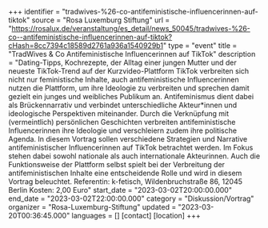+++
identifier = "tradwives-%26-co-antifeministische-influencerinnen-auf-tiktok"
source = "Rosa Luxemburg Stiftung"
url = "https://rosalux.de/veranstaltung/es_detail/news_50045/tradwives-%26-co--antifeministische-influencerinnen-auf-tiktok?cHash=8cc7394c18589d2761a936a1540929b1"
type = "event"
title = "TradWives & Co  Antifeministische Influencerinnen auf TikTok"
description = "Dating-Tipps, Kochrezepte, der Alltag einer jungen Mutter und der neueste TikTok-Trend  auf der Kurzvideo-Plattform TikTok verbreiten sich nicht nur feministische Inhalte, auch antifeministische Influencerinnen nutzen die Plattform, um ihre Ideologie zu verbreiten und sprechen damit gezielt ein junges und weibliches Publikum an. Antifeminismus dient dabei als Brückennarrativ und verbindet unterschiedliche Akteur*innen und ideologische Perspektiven miteinander. Durch die Verknüpfung mit (vermeintlich) persönlichen Geschichten verbreiten antifeministische Influencerinnen ihre Ideologie und verschleiern zudem ihre politische Agenda. In diesem Vortrag sollen verschiedene Strategien und Narrative antifeministischer Influencerinnen auf TikTok betrachtet werden. Im Fokus stehen dabei sowohl nationale als auch internationale Akteurinnen. Auch die Funktionsweise der Plattform selbst spielt bei der Verbreitung der antifeministischen Inhalte eine entscheidende Rolle und wird in diesem Vortrag beleuchtet.
Referentin: 
k-fetisch, Wildenbruchstraße 86, 12045 Berlin
Kosten: 2,00 Euro"
start_date = "2023-03-02T20:00:00.000"
end_date = "2023-03-02T22:00:00.000"
category = "Diskussion/Vortrag"
organizer = "Rosa-Luxemburg-Stiftung"
updated = "2023-03-20T00:36:45.000"
languages = []
[contact]
[location]
+++